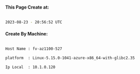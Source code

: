 
   
#### This Page Create at:

```bash

2023-08-23 - 20:56:52 UTC

```

#### Create By Machine:

```bash

Host Name : fv-az1100-527

platform  : Linux-5.15.0-1041-azure-x86_64-with-glibc2.35

Ip Local  : 10.1.0.120

```

